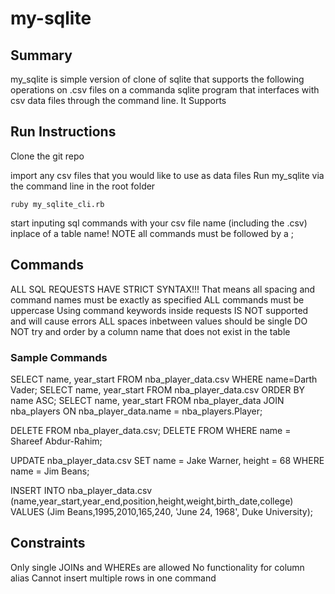 # my-sqlite


## Summary ##
my_sqlite is simple version of clone of sqlite that supports the following operations on .csv files on a commanda sqlite program that interfaces with csv data files through the command line.
 It Supports
## Run Instructions ##
Clone the git repo

import any csv files that you would like to use as data files
Run my_sqlite via the command line in the root folder
```
ruby my_sqlite_cli.rb
```
start inputing sql commands with your csv file name (including the .csv) inplace of a table name!
NOTE all commands must be followed by a ;
## Commands ##
ALL SQL REQUESTS HAVE STRICT SYNTAX!!!
That means all spacing and command names must be exactly as specified
ALL commands must be uppercase
Using command keywords inside requests IS NOT supported and will cause errors
ALL spaces inbetween values should be single
DO NOT try and order by a column name that does not exist in the table
### Sample Commands ###
SELECT name, year_start FROM nba_player_data.csv WHERE name=Darth Vader;
SELECT name, year_start FROM nba_player_data.csv ORDER BY name ASC;
SELECT name, year_start FROM nba_player_data JOIN nba_players ON nba_player_data.name = nba_players.Player;

DELETE FROM nba_player_data.csv;
DELETE FROM WHERE name = Shareef Abdur-Rahim;

UPDATE nba_player_data.csv SET name = Jake Warner, height = 68 WHERE name = Jim Beans;

INSERT INTO nba_player_data.csv (name,year_start,year_end,position,height,weight,birth_date,college) VALUES (Jim Beans,1995,2010,165,240, 'June 24, 1968', Duke University);
## Constraints ##
Only single JOINs and WHEREs are allowed
No functionality for column alias
Cannot insert multiple rows in one command